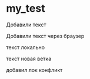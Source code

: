 ﻿# my_test

Добавили текст


Добавили текст через браузер

текст локально

текст новая ветка

добавил лок конфликт
